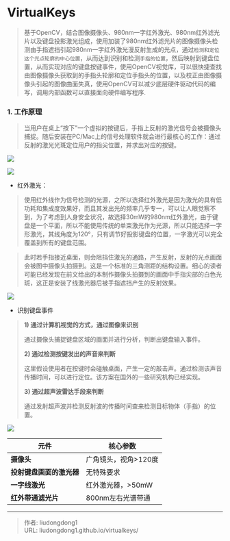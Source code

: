 # VirtualKeys


> 基于OpenCV，结合图像摄像头、980nm一字红外激光、980nm红外滤光片以及键盘投影激光组成，使用加装了980nm红外滤光片的图像摄像头检测由手指遮挡引起980nm一字红外激光漫反射生成的光点，通过`检测和定位这个光点轮廓的中心位置`，从而达到识别和检测`手指的位置`，然后映射到键盘位置，从而实现对应的键盘按键事件，使用OpenCV视觉库，可以很快捷查找由图像摄像头获取到的手指头轮廓和定位手指头的位置，以及校正由图像摄像头引起的图像曲面失真，使用OpenCV可以减少底层硬件驱动代码的编写，调用内部函数可以直接面向硬件编写程序.

### 1. 工作原理

> 当用户在桌上“按下”一个虚拟的按键后，手指上反射的激光信号会被摄像头捕捉。随后安装在PC/Mac上的信号处理软件就会进行最核心的工作：通过反射的激光光斑定位用户的指尖位置，并求出对应的按键。

![](https://gitee.com/github-25970295/blogImage/raw/master/img/image-20210119180051285.png)

![](https://gitee.com/github-25970295/blogImage/raw/master/img/image-20210119175248351.png)

- 红外激光：

> 使用红外线作为信号检测的光源，之所以选择红外激光是因为激光的具有低功耗和集成度效果好，而且其发出光的频率几乎专一，可以让人眼觉察不到，为了考虑到人身安全状况，故选择30mW的980nm红外激光，由于键盘是一个平面，所以不能使用传统的单束激光作为光源，所以只能选择一字形激光，其线角度为120°，只有调节好投影键盘的位置，一字激光可以完全覆盖到所有的键盘范围。

> 此时若手指接近桌面，则会阻挡住激光的通路，产生反射，反射的光点画面会被图中摄像头拍摄到。这是一个标准的三角测距的结构设置。细心的读者可能已经发现在前文给出的本制作摄像头拍摄到的画面中手指尖部的白色光斑，这正是安装了线激光器后被手指遮挡产生的反射效果。

![](https://gitee.com/github-25970295/blogImage/raw/master/img/image-20210119180006149.png)

- 识别键盘事件

> **1) 通过计算机视觉的方式，通过图像来识别**
>
> 通过摄像头捕捉键盘区域的画面并进行分析，判断出键盘输入事件。
>
> **2) 通过检测按键发出的声音来判断**
>
> 这里假设使用者在按键时会碰触桌面，产生一定的敲击声。通过检测该声音传播时间，可以进行定位。该方案在国外的一些研究机构已经实现。
>
> **3) 通过超声波雷达手段来判断**
>
> 通过发射超声波并检测反射波的传播时间查来检测目标物体（手指）的位置。

![](https://gitee.com/github-25970295/blogImage/raw/master/img/image-20210119175858968.png)

| **元件**                 | **核心参数**         |
| ------------------------ | -------------------- |
| **摄像头**               | 广角镜头，视角>120度 |
| **投射键盘画面的激光器** | 无特殊要求           |
| **一字线激光**           | 红外激光器，>50mW    |
| **红外带通滤光片**       | 800nm左右光谱带通    |





---

> 作者: liudongdong1  
> URL: liudongdong1.github.io/virtualkeys/  

